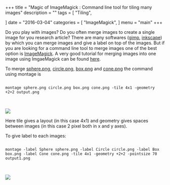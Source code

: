 +++
title = "Magic of ImageMagick : Command line tool for tiling many images"
description = ""
tags = [
    "Tiling",
 
]
date = "2016-03-04"
categories = [
    "ImageMagick",
]
menu = "main"
+++

Do you play with images? Do you often merge images to create a single image for you research article? There are many softwares ([gimp](https://www.gimp.org/), [inkscape](https://inkscape.org/en/)) by which you can merge images and give a label on top of the images. But if you are looking for a command line tool to merge images one of the best option is [ImageMagick](http://www.imagemagick.org/script/index.php). A very good tutorial for merging images into one image using ImgaeMagick can be found [here](http://www.imagemagick.org/Usage/montage/).


To merge [sphere.png](img/imagemagick/sphere.png), [circle.png](img/imagemagick/circle.png), [box.png](img/imagemagick/box.png) and [cone.png](img/imagemagick/cone.png) the command using montage is


```

montage sphere.png circle.png box.png cone.png -tile 4x1 -geometry +2+2 output.png

```
<br>

![](img/imagemagick/output.png#center)


Here tile gives a layout (in this case 4x1) and geometry gives spaces between images (in this case 2 pixel both in x and y axes).


To give label to each images:

```

montage -label Sphere sphere.png -label Circle circle.png -label Box box.png -label Cone cone.png -tile 4x1 -geometry +2+2 -pointsize 70 output1.png

```
<br>

![](img/imagemagick/output1.png#center)



